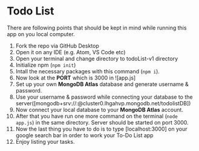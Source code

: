 # Todo List
There are following points that should be kept in mind while running this app on you local computer.
1. Fork the repo via GitHub Desktop
2. Open it on any IDE (e.g. Atom, VS Code etc)
3. Open your terminal and change directory to todoList-v1 directory
4. Initialize npm (```npm init```)
5. Intall the necessary packages with this command (```npm i```).
6. Now look at the **PORT** which is 3000 in ![app.js]
7. Set up your own **MongoDB Atlas** database and generate username & password.
8. Use your username & password while connecting your database to the server([mongodb+srv://<YOUR USERNAME>:<YOUR PASSWORD>@cluster0.lhgahvp.mongodb.net/todolistDB])
9. Now connect your local database to your **MongoDB Atlas** account.
10. After that you have run one more command on the terminal (```node app.js```) in the same directory. Server should be started on port 3000.
11. Now the last thing you have to do is to type [localhost:3000] on your google search bar in order to work your To-Do List app
12. Enjoy listing your tasks.
